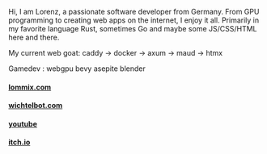 Hi, I am Lorenz, a passionate software developer from Germany. From GPU programming to creating web apps on the internet,
I enjoy it all. Primarily in my favorite language Rust, sometimes Go and maybe some JS/CSS/HTML here and there.


My current web goat: caddy -> docker -> axum -> maud -> htmx

Gamedev : webgpu bevy asepite blender

#### [lommix.com](https://lommix.com)
#### [wichtelbot.com](https://wichtelbot.com)
#### [youtube](https://www.youtube.com/channel/UCd1BUXaUHWnnNLWknIgxFHg)
#### [itch.io](https://lommix.itch.io/)
